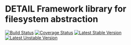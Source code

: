 # DETAIL Framework library for filesystem abstraction

[![Build Status](https://travis-ci.org/detailnet/dfw-file.svg?branch=master)](https://travis-ci.org/detailnet/dfw-file)
[![Coverage Status](https://img.shields.io/coveralls/detailnet/dfw-file.svg)](https://coveralls.io/r/detailnet/dfw-file)
[![Latest Stable Version](https://poser.pugx.org/detailnet/dfw-file/v/stable.svg)](https://packagist.org/packages/detailnet/dfw-file)
[![Latest Unstable Version](https://poser.pugx.org/detailnet/dfw-file/v/unstable.svg)](https://packagist.org/packages/detailnet/dfw-file)
